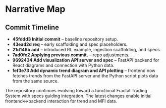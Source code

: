 # Narrative Map

## Commit Timeline

- **45fddd3 Initial commit** – baseline repository setup.
- **43ead2d req** – early scaffolding and spec placeholders.
- **21d146b add** – introduced RL example, ingestion scaffolding, and specs.
- **7ad0fe2 Applying previous commit.** – repo adjustments.
- **9692434 Add visualization API server and spec** – FastAPI backend for React diagrams and connection with Python data.
- **fef3e73 Add dynamic trend diagram and API plotting** – frontend now fetches trends from the FastAPI server and the Python script plots data from the same source.

The repository continues evolving toward a functional Fractal Trading System with specs guiding integration. The latest changes enable initial frontend↔backend interaction for trend and MFI data.
